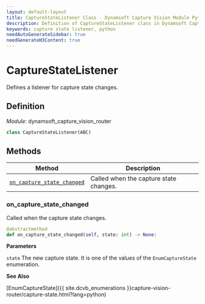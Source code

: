 ```yaml
---
layout: default-layout
title: CaptureStateListener Class - Dynamsoft Capture Vision Module Python Edition API Reference
description: Definition of CaptureStateListener class in Dynamsoft Capture Vision Module Python Edition.
keywords: capture state listener, python
needAutoGenerateSidebar: true
needGenerateH3Content: true
---
```


# CaptureStateListener

Defines a listener for capture state changes. 

## Definition

*Module:* dynamsoft_capture_vision_router

```python
class CaptureStateListener(ABC)
```

## Methods

| Method                                            | Description                            |
| ------------------------------------------------- | -------------------------------------- |
| [`on_capture_state_changed`](#on_capture_state_changed) | Called when the capture state changes. |

### on_capture_state_changed

Called when the capture state changes.

```python
@abstractmethod
def on_capture_state_changed(self, state: int) -> None:
```

**Parameters**

`state` The new capture state. It is one of the values of the `EnumCaptureState` enumeration.

**See Also**

[EnumCaptureState]({{ site.dcvb_enumerations }}capture-vision-router/capture-state.html?lang=python)
